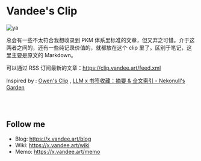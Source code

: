 # Vandee's Clip

![ya](https://testingcf.jsdelivr.net/gh/vandeefeng/gitbox@master/img/avatar.png)

总会有一些不太符合我想收录到 PKM 体系里标准的文章，但又弃之可惜。介于这两者之间的，还有一些纯记录价值的，就都放在这个 clip 里了。区别于笔记，这里主要是原文的 Markdown。

可以通过 RSS 订阅最新的文章：<https://clip.vandee.art/feed.xml>

Inspired by : [Owen's Clip](https://github.com/theowenyoung/clip) , [LLM x 书签收藏：摘要 & 全文索引 - Nekonull's Garden](https://nekonull.me/posts/llm_x_bookmark/)

<br>

<br>

## Follow me

- Blog: <https://x.vandee.art/blog> 
- Wiki: <https://x.vandee.art/wiki>
- Memo: <https://x.vandee.art/memo>
